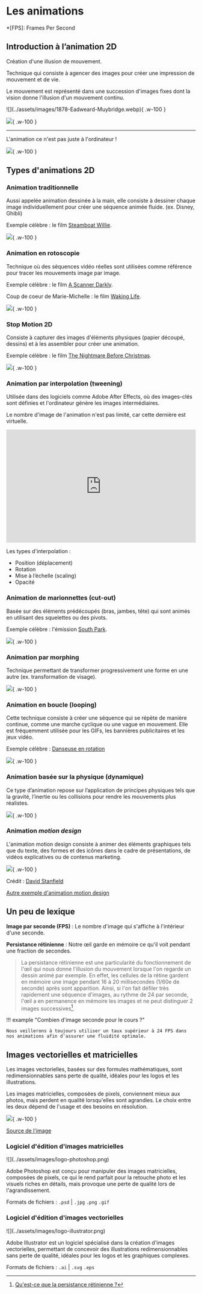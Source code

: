 # Les animations

*[FPS]: Frames Per Second

## Introduction à l’animation 2D

Création d'une illusion de mouvement.

Technique qui consiste à agencer des images pour créer une impression de mouvement et de vie.

Le mouvement est représenté dans une succession d'images fixes dont la vision donne l'illusion d'un mouvement continu.

<div class="grid" markdown>
![](../assets/images/1878-Eadweard-Muybridge.webp){ .w-100 }

![](../assets/images/1878-Eadweard-Muybridge2.webp){ .w-100 }
</div>

---

L'animation ce n'est pas juste à l'ordinateur !

![](../assets/images/candy-corn.webp){ .w-100 }

## Types d'animations 2D

### Animation traditionnelle

Aussi appelée animation dessinée à la main, elle consiste à dessiner chaque image individuellement pour créer une séquence animée fluide. (ex. Disney, Ghibli)

Exemple célèbre : le film [Steamboat Willie](https://youtu.be/BBgghnQF6E4?feature=shared&t=30).

![](../assets/images/ghibli.gif){ .w-100 }

### Animation en rotoscopie

Technique où des séquences vidéo réelles sont utilisées comme référence pour tracer les mouvements image par image.

Exemple célèbre : le film [A Scanner Darkly](https://www.imdb.com/fr/title/tt0405296/).

Coup de coeur de Marie-Michelle : le film [Waking Life](https://www.youtube.com/watch?v=uk2DeTet98o).

![](../assets/images/rotoscopie.gif){ .w-100 }

### Stop Motion 2D

Consiste à capturer des images d'éléments physiques (papier découpé, dessins) et à les assembler pour créer une animation.

Exemple célèbre : le film [The Nightmare Before Christmas](https://www.imdb.com/fr/title/tt0107688/).

![](../assets/images/stopmotion.gif){ .w-100 }

### Animation par interpolation (tweening)

Utilisée dans des logiciels comme Adobe After Effects, où des images-clés sont définies et l'ordinateur génère les images intermédiaires.

Le nombre d'image de l'animation n'est pas limité, car cette dernière est virtuelle.

<iframe class="aspect-4-1" height="300" style="width: 100%;" scrolling="no" title="Interpolation" src="https://codepen.io/tim-momo/embed/qBGxwQP?default-tab=result&theme-id=50173" frameborder="no" loading="lazy" allowtransparency="true" allowfullscreen="true">
  See the Pen <a href="https://codepen.io/tim-momo/pen/qBGxwQP">
  Interpolation</a> by TIM Montmorency (<a href="https://codepen.io/tim-momo">@tim-momo</a>)
  on <a href="https://codepen.io">CodePen</a>.
</iframe>

Les types d'interpolation : 

* Position (déplacement)
* Rotation
* Mise à l’échelle (scaling)
* Opacité

### Animation de marionnettes (cut-out)

Basée sur des éléments prédécoupés (bras, jambes, tête) qui sont animés en utilisant des squelettes ou des pivots.

Exemple célèbre : l'émission [South Park](https://www.imdb.com/fr/title/tt0121955/).

![](../assets/images/cutout.gif){ .w-100 }

### Animation par morphing

Technique permettant de transformer progressivement une forme en une autre (ex. transformation de visage).

![](../assets/images/morphing.gif){ .w-100 }

### Animation en boucle (looping)

Cette technique consiste à créer une séquence qui se répète de manière continue, comme une marche cyclique ou une vague en mouvement. Elle est fréquemment utilisée pour les GIFs, les bannières publicitaires et les jeux vidéo.

Exemple célèbre : [Danseuse en rotation](https://en.wikipedia.org/wiki/Spinning_dancer)

![](../assets/images/loop.gif){ .w-100 }

### Animation basée sur la physique (dynamique)

Ce type d’animation repose sur l’application de principes physiques tels que la gravité, l’inertie ou les collisions pour rendre les mouvements plus réalistes.

![](../assets/images/fire-particles.gif){ .w-100 }

### Animation _motion design_

L'animation motion design consiste à animer des éléments graphiques tels que du texte, des formes et des icônes dans le cadre de présentations, de vidéos explicatives ou de contenus marketing.

![](../assets/images/david-stanfield.gif){ .w-100 }

Crédit : [David Stanfield](https://dribbble.com/shots/1701919-Ideas)

[Autre exemple d'animation motion design](https://www.behance.net/gallery/164356671/Google-Icons-Animated?tracking_source=search_projects|google+motion&l=1)

## Un peu de lexique 

**Image par seconde (FPS)** : Le nombre d'image qui s'affiche à l'intérieur d'une seconde.

**Persistance rétinienne** : Notre œil garde en mémoire ce qu'il voit pendant une fraction de secondes.

> La persistance rétinienne est une particularité du fonctionnement de l'œil qui nous donne l'illusion du mouvement lorsque l'on regarde un dessin animé par exemple. En effet, les cellules de la rétine gardent en mémoire une image pendant 16 à 20 millisecondes (1/60e de seconde) après sont apparition. Ainsi, si l'on fait défiler très rapidement une séquence d'images, au rythme de 24 par seconde, l'œil a en permanence en mémoire les images et ne peut distinguer 2 images successives[^persis].

[^persis]: [Qu'est-ce que la persistance rétinienne ?](https://www.espace-sciences.org/archives/qu-est-ce-que-la-persistance-retinienne#:~:text=La%20persistance%20r%C3%A9tinienne%20est%20une,de%20seconde%20apr%C3%A8s%20sont%20apparition%20.)

!!! example "Combien d'image seconde pour le cours ?"

    Nous veillerons à toujours utiliser un taux supérieur à 24 FPS dans nos animations afin d'assurer une fluidité optimale.

## Images vectorielles et matricielles

Les images vectorielles, basées sur des formules mathématiques, sont redimensionnables sans perte de qualité, idéales pour les logos et les illustrations. 

Les images matricielles, composées de pixels, conviennent mieux aux photos, mais perdent en qualité lorsqu'elles sont agrandies. Le choix entre les deux dépend de l'usage et des besoins en résolution.

![](../assets/images/difference-image-matricielle-vectorielle.jpg){ .w-100 }

[Source de l'image](https://ipcm.fr/comprendre-les-images-numeriques-matricielles-et-vectorielles-pour-mieux-les-utiliser/) 

### Logiciel d'édition d'images matricielles

<div class="grid grid-auto" markdown>
  ![](../assets/images/logo-photoshop.png)

  Adobe Photoshop est conçu pour manipuler des images matricielles, composées de pixels, ce qui le rend parfait pour la retouche photo et les visuels riches en détails, mais provoque une perte de qualité lors de l'agrandissement.
</div>

Formats de fichiers : `.psd` | `.jpg` `.png` `.gif`

### Logiciel d'édition d'images vectorielles 

<div class="grid grid-auto" markdown>
  ![](../assets/images/logo-illustrator.png)

  Adobe Illustrator est un logiciel spécialisé dans la création d'images vectorielles, permettant de concevoir des illustrations redimensionnables sans perte de qualité, idéales pour les logos et les graphiques complexes.
</div>

Formats de fichiers : `.ai` | `.svg` `.eps`